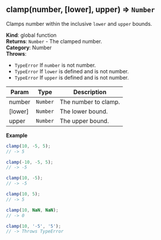 <a name="clamp"></a>

## clamp(number, [lower], upper) ⇒ <code>Number</code>
Clamps number within the inclusive `lower` and `upper` bounds.

**Kind**: global function  
**Returns**: <code>Number</code> - The clamped number.  
**Category**: Number  
**Throws**:

- <code>TypeError</code> If `number` is not number.
- <code>TypeError</code> If `lower` is defined and is not number.
- <code>TypeError</code> If `upper` is defined and is not number.

| Param | Type | Description |
| --- | --- | --- |
| number | <code>Number</code> | The number to clamp. |
| [lower] | <code>Number</code> | The lower bound. |
| upper | <code>Number</code> | The upper bound. |

**Example**  
```js
clamp(10, -5, 5);
// -> 5

clamp(-10, -5, 5);
// -> -5

clamp(10, -5);
// -> -5

clamp(10, 5);
// -> 5

clamp(10, NaN, NaN);
// -> 0

clamp(10, '-5', '5');
// -> Throws TypeError
```
